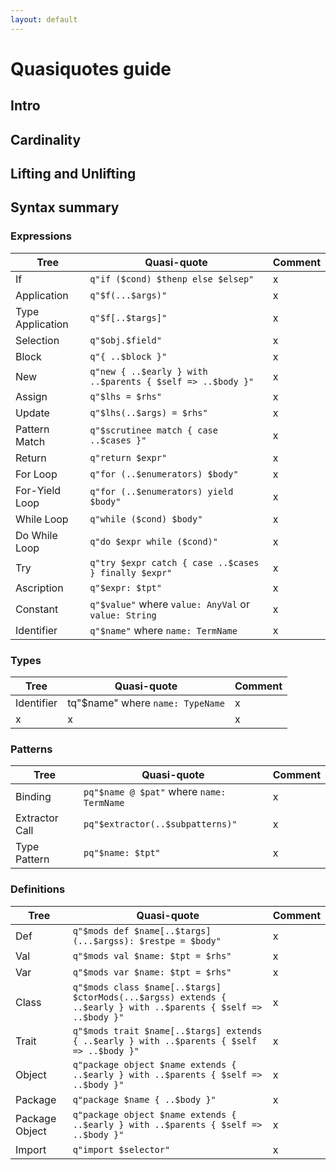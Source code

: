 ```yaml
---
layout: default
---
```


# Quasiquotes guide

## Intro
## Cardinality
## Lifting and Unlifting
## Syntax summary
### Expressions


 Tree             | Quasi-quote                                                | Comment  
------------------|------------------------------------------------------------|---------
 If               | `q"if ($cond) $thenp else $elsep"`                         | x     
 Application      | `q"$f(...$args)"`                                          | x
 Type Application | `q"$f[..$targs]"`                                          | x
 Selection        | `q"$obj.$field"`                                           | x    
 Block            | `q"{ ..$block }"`                                          | x
 New              | `q"new { ..$early } with ..$parents { $self => ..$body }"` | x
 Assign           | `q"$lhs = $rhs"`                                           | x
 Update           | `q"$lhs(..$args) = $rhs"`                                  | x
 Pattern Match    | `q"$scrutinee match { case ..$cases }"`                    | x
 Return           | `q"return $expr"`                                          | x
 For Loop         | `q"for (..$enumerators) $body"`                            | x
 For-Yield Loop   | `q"for (..$enumerators) yield $body"`                      | x
 While Loop       | `q"while ($cond) $body"`                                   | x
 Do While Loop    | `q"do $expr while ($cond)"`                                | x
 Try              | `q"try $expr catch { case ..$cases } finally $expr"`       | x
 Ascription       | `q"$expr: $tpt"`                                           | x
 Constant         | `q"$value"` where `value: AnyVal` or `value: String`       | x
 Identifier       | `q"$name"` where `name: TermName`                          | x 

### Types

 Tree             | Quasi-quote                               | Comment
------------------|-------------------------------------------|---------
 Identifier       | tq"$name" where `name: TypeName`          | x 
 x                | x                                         | x

### Patterns
 
 Tree             | Quasi-quote                               | Comment  
------------------|-------------------------------------------|---------
 Binding          | `pq"$name @ $pat"` where `name: TermName` | x
 Extractor Call   | `pq"$extractor(..$subpatterns)"`          | x
 Type Pattern     | `pq"$name: $tpt"`                         | x
 
### Definitions

 Tree           | Quasi-quote                                                      | Comment  
----------------|------------------------------------------------------------------|---------
 Def            | `q"$mods def $name[..$targs](...$argss): $restpe = $body"`       | x 
 Val            | `q"$mods val $name: $tpt = $rhs"`                                | x
 Var            | `q"$mods var $name: $tpt = $rhs"`                                | x
 Class          | `q"$mods class $name[..$targs] $ctorMods(...$argss) extends { ..$early } with ..$parents { $self => ..$body }"` | x
 Trait          | `q"$mods trait $name[..$targs] extends { ..$early } with ..$parents { $self => ..$body }"` | x
 Object         | `q"package object $name extends { ..$early } with ..$parents { $self => ..$body }"` | x
 Package        | `q"package $name { ..$body }"`                                   | x
 Package Object | `q"package object $name extends { ..$early } with ..$parents { $self => ..$body }"` | x
 Import         | `q"import $selector"`                                            | x
 
